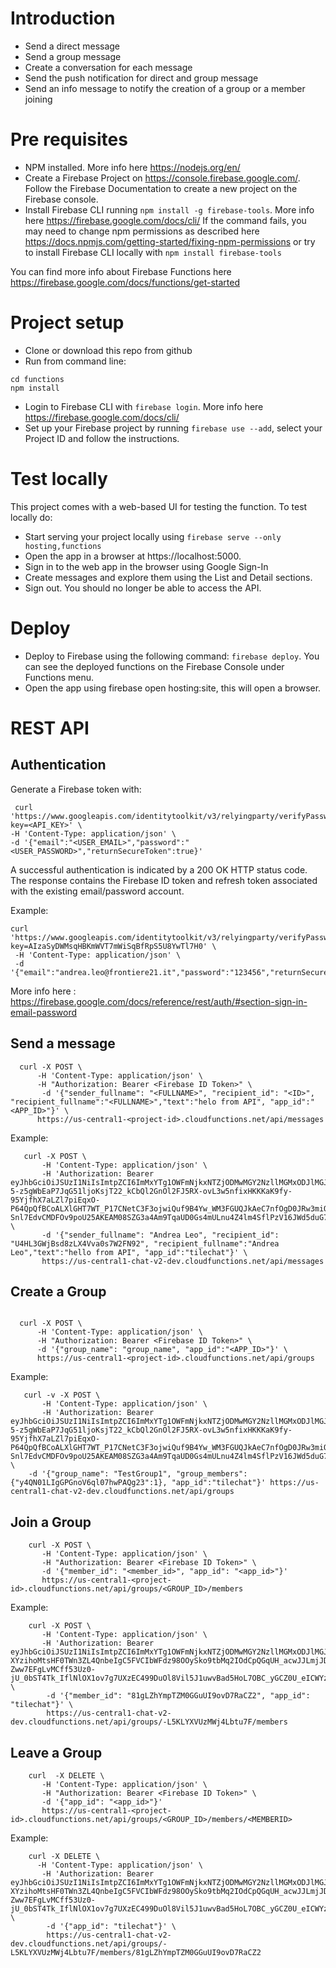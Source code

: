 # Introduction

* Send a direct message
* Send a group message
* Create a conversation for each message
* Send the push notification for direct and group message
* Send an info message to notify the creation of a group or a member joining

# Pre requisites

* NPM installed. More info here https://nodejs.org/en/
* Create a Firebase Project on https://console.firebase.google.com/. Follow the Firebase Documentation to create a new project on the Firebase console.
* Install Firebase CLI running ```npm install -g firebase-tools```. 
More info here https://firebase.google.com/docs/cli/ 
If the command fails, you may need to change npm permissions as described here https://docs.npmjs.com/getting-started/fixing-npm-permissions or try to install Firebase CLI locally with ```npm install firebase-tools```

You can find more info about Firebase Functions here https://firebase.google.com/docs/functions/get-started

# Project setup
* Clone or download this repo from github 
* Run from command line:
```
cd functions 
npm install
```
* Login to Firebase CLI with ```firebase login```. More info here  https://firebase.google.com/docs/cli/
* Set up your Firebase project by running ```firebase use --add```, select your Project ID and follow the instructions.

# Test locally

This project comes with a web-based UI for testing the function. To test locally do:

* Start serving your project locally using ```firebase serve --only hosting,functions```
* Open the app in a browser at https://localhost:5000.
* Sign in to the web app in the browser using Google Sign-In
* Create messages and explore them using the List and Detail sections.
* Sign out. You should no longer be able to access the API.

# Deploy
* Deploy to Firebase using the following command: ```firebase deploy```. You can see the deployed functions on the Firebase Console under Functions menu.
* Open the app using firebase open hosting:site, this will open a browser.


# REST API

## Authentication

Generate a Firebase token with:

```
 curl 'https://www.googleapis.com/identitytoolkit/v3/relyingparty/verifyPassword?key=<API_KEY>' \
-H 'Content-Type: application/json' \
-d '{"email":"<USER_EMAIL>","password":"<USER_PASSWORD>","returnSecureToken":true}'
```

A successful authentication is indicated by a 200 OK HTTP status code. The response contains the Firebase ID token and refresh token associated with the existing email/password account.

Example:

```
curl 'https://www.googleapis.com/identitytoolkit/v3/relyingparty/verifyPassword?key=AIzaSyDWMsqHBKmWVT7mWiSqBfRpS5U8YwTl7H0' \
 -H 'Content-Type: application/json' \
 -d '{"email":"andrea.leo@frontiere21.it","password":"123456","returnSecureToken":true}'
```

More info here : https://firebase.google.com/docs/reference/rest/auth/#section-sign-in-email-password



## Send a message

```
  curl -X POST \
      -H 'Content-Type: application/json' \
      -H "Authorization: Bearer <Firebase ID Token>" \
       -d '{"sender_fullname": "<FULLNAME>", "recipient_id": "<ID>", "recipient_fullname":"<FULLNAME>","text":"helo from API", "app_id":"<APP_ID>"}' \
      https://us-central1-<project-id>.cloudfunctions.net/api/messages
```

Example: 
```
   curl -X POST \
       -H 'Content-Type: application/json' \
       -H 'Authorization: Bearer eyJhbGciOiJSUzI1NiIsImtpZCI6ImMxYTg1OWFmNjkxNTZjODMwMGY2NzllMGMxODJlMGJkMjBmNzA4MDEifQ.eyJpc3MiOiJodHRwczovL3NlY3VyZXRva2VuLmdvb2dsZS5jb20vY2hhdC12Mi1kZXYiLCJhdWQiOiJjaGF0LXYyLWRldiIsImF1dGhfdGltZSI6MTUxODYyNjA0MSwidXNlcl9pZCI6IlU0SEwzR1dqQnNkOHpMWDRWdmEwczdXMkZOOTIiLCJzdWIiOiJVNEhMM0dXakJzZDh6TFg0VnZhMHM3VzJGTjkyIiwiaWF0IjoxNTE4NjI2MDQxLCJleHAiOjE1MTg2Mjk2NDEsImVtYWlsIjoiYW5kcmVhLmxlb0Bmcm9udGllcmUyMS5pdCIsImVtYWlsX3ZlcmlmaWVkIjpmYWxzZSwiZmlyZWJhc2UiOnsiaWRlbnRpdGllcyI6eyJlbWFpbCI6WyJhbmRyZWEubGVvQGZyb250aWVyZTIxLml0Il19LCJzaWduX2luX3Byb3ZpZGVyIjoicGFzc3dvcmQifX0.jn4yBVdB3qjqaKe1VzEExKEp4RqJl72Uoa-5-z5gWbEaP7JqG51ljoKsjT22_kCbQl2GnOl2FJ5RX-ovL3w5nfixHKKKaK9fy-95YjfhX7aLZl7piEqxO-P64QpQfBCoALXlGHT7WT_P17CNetC3F3ojwiQuf9B4Yw_WM3FGUQJkAeC7nfOgD0JRw3miQADilSgM9y7MLGsxkwAR6e_Azf7DW9RHjGg2IyA4_F2oDh9kfyF4IHEe-Snl7EdvCMDFOv9poU25AKEAM08SZG3a4Am9TqaUD0Gs4mULnu4Z4lm4SflPzV16JWd5duG7CHE9C0qe30hYiI1MMJqaUUyH4g' \
       -d '{"sender_fullname": "Andrea Leo", "recipient_id": "U4HL3GWjBsd8zLX4Vva0s7W2FN92", "recipient_fullname":"Andrea Leo","text":"hello from API", "app_id":"tilechat"}' \
       https://us-central1-chat-v2-dev.cloudfunctions.net/api/messages
```


## Create a Group

```

  curl -X POST \
      -H 'Content-Type: application/json' \
      -H "Authorization: Bearer <Firebase ID Token>" \
      -d '{"group_name": "group_name", "app_id":"<APP_ID>"}' \
      https://us-central1-<project-id>.cloudfunctions.net/api/groups
```

Example:

```
   curl -v -X POST \
       -H 'Content-Type: application/json' \
       -H 'Authorization: Bearer eyJhbGciOiJSUzI1NiIsImtpZCI6ImMxYTg1OWFmNjkxNTZjODMwMGY2NzllMGMxODJlMGJkMjBmNzA4MDEifQ.eyJpc3MiOiJodHRwczovL3NlY3VyZXRva2VuLmdvb2dsZS5jb20vY2hhdC12Mi1kZXYiLCJhdWQiOiJjaGF0LXYyLWRldiIsImF1dGhfdGltZSI6MTUxODYyNjA0MSwidXNlcl9pZCI6IlU0SEwzR1dqQnNkOHpMWDRWdmEwczdXMkZOOTIiLCJzdWIiOiJVNEhMM0dXakJzZDh6TFg0VnZhMHM3VzJGTjkyIiwiaWF0IjoxNTE4NjI2MDQxLCJleHAiOjE1MTg2Mjk2NDEsImVtYWlsIjoiYW5kcmVhLmxlb0Bmcm9udGllcmUyMS5pdCIsImVtYWlsX3ZlcmlmaWVkIjpmYWxzZSwiZmlyZWJhc2UiOnsiaWRlbnRpdGllcyI6eyJlbWFpbCI6WyJhbmRyZWEubGVvQGZyb250aWVyZTIxLml0Il19LCJzaWduX2luX3Byb3ZpZGVyIjoicGFzc3dvcmQifX0.jn4yBVdB3qjqaKe1VzEExKEp4RqJl72Uoa-5-z5gWbEaP7JqG51ljoKsjT22_kCbQl2GnOl2FJ5RX-ovL3w5nfixHKKKaK9fy-95YjfhX7aLZl7piEqxO-P64QpQfBCoALXlGHT7WT_P17CNetC3F3ojwiQuf9B4Yw_WM3FGUQJkAeC7nfOgD0JRw3miQADilSgM9y7MLGsxkwAR6e_Azf7DW9RHjGg2IyA4_F2oDh9kfyF4IHEe-Snl7EdvCMDFOv9poU25AKEAM08SZG3a4Am9TqaUD0Gs4mULnu4Z4lm4SflPzV16JWd5duG7CHE9C0qe30hYiI1MMJqaUUyH4g' \
    -d '{"group_name": "TestGroup1", "group_members": {"y4QN01LIgGPGnoV6ql07hwPAQg23":1}, "app_id":"tilechat"}' https://us-central1-chat-v2-dev.cloudfunctions.net/api/groups
```


## Join a Group

```
    curl -X POST \
       -H 'Content-Type: application/json' \
       -H "Authorization: Bearer <Firebase ID Token>" \
       -d '{"member_id": "<member_id>", "app_id": "<app_id>"}' 
       https://us-central1-<project-id>.cloudfunctions.net/api/groups/<GROUP_ID>/members
```

Example:

```
    curl -X POST \
       -H 'Content-Type: application/json' \
       -H 'Authorization: Bearer eyJhbGciOiJSUzI1NiIsImtpZCI6ImMxYTg1OWFmNjkxNTZjODMwMGY2NzllMGMxODJlMGJkMjBmNzA4MDEifQ.eyJpc3MiOiJodHRwczovL3NlY3VyZXRva2VuLmdvb2dsZS5jb20vY2hhdC12Mi1kZXYiLCJhdWQiOiJjaGF0LXYyLWRldiIsImF1dGhfdGltZSI6MTUxODYzMDQ5MiwidXNlcl9pZCI6IlU0SEwzR1dqQnNkOHpMWDRWdmEwczdXMkZOOTIiLCJzdWIiOiJVNEhMM0dXakJzZDh6TFg0VnZhMHM3VzJGTjkyIiwiaWF0IjoxNTE4NjMwNDkyLCJleHAiOjE1MTg2MzQwOTIsImVtYWlsIjoiYW5kcmVhLmxlb0Bmcm9udGllcmUyMS5pdCIsImVtYWlsX3ZlcmlmaWVkIjpmYWxzZSwiZmlyZWJhc2UiOnsiaWRlbnRpdGllcyI6eyJlbWFpbCI6WyJhbmRyZWEubGVvQGZyb250aWVyZTIxLml0Il19LCJzaWduX2luX3Byb3ZpZGVyIjoicGFzc3dvcmQifX0.CvuvvkGeEl3m_xhBSEABAsPkqxmB6g5pjPMV8Ztai3_s35y6vwZleG38Tv7FO0aWo9XbwzrYhql-XYzihoMtsHF0TWn3ZL4QnbeIgC5FVCIbWFdz98OOySko9tbMq2IOdCpQGqUH_acwJJLmjJD8YL010tXBS3dgKBnf8000PubTZAIBBMMJwdqCG6AddMbcxvCwgBllyOqGVeryyrkfsEH4e-Zww7EFgLvMCff53Uz0-jU_0bST4Tk_IflNlOX1ov7g7UXzEC499DuOl8Vil5J1uwvBad5HoL7OBC_yGCZ0U_eICWYzjaJG3Zf9xwkmk1SbktTPJckfnMBW_ibnwA' \
        -d '{"member_id": "81gLZhYmpTZM0GGuUI9ovD7RaCZ2", "app_id": "tilechat"}' \
        https://us-central1-chat-v2-dev.cloudfunctions.net/api/groups/-L5KLYXVUzMWj4Lbtu7F/members
```

## Leave a Group

```
    curl  -X DELETE \
       -H 'Content-Type: application/json' \
       -H "Authorization: Bearer <Firebase ID Token>" \
       -d '{"app_id": "<app_id>"}' 
       https://us-central1-<project-id>.cloudfunctions.net/api/groups/<GROUP_ID>/members/<MEMBERID>
```

Example:

```
    curl -X DELETE \
      -H 'Content-Type: application/json' \
       -H 'Authorization: Bearer eyJhbGciOiJSUzI1NiIsImtpZCI6ImMxYTg1OWFmNjkxNTZjODMwMGY2NzllMGMxODJlMGJkMjBmNzA4MDEifQ.eyJpc3MiOiJodHRwczovL3NlY3VyZXRva2VuLmdvb2dsZS5jb20vY2hhdC12Mi1kZXYiLCJhdWQiOiJjaGF0LXYyLWRldiIsImF1dGhfdGltZSI6MTUxODYzMDQ5MiwidXNlcl9pZCI6IlU0SEwzR1dqQnNkOHpMWDRWdmEwczdXMkZOOTIiLCJzdWIiOiJVNEhMM0dXakJzZDh6TFg0VnZhMHM3VzJGTjkyIiwiaWF0IjoxNTE4NjMwNDkyLCJleHAiOjE1MTg2MzQwOTIsImVtYWlsIjoiYW5kcmVhLmxlb0Bmcm9udGllcmUyMS5pdCIsImVtYWlsX3ZlcmlmaWVkIjpmYWxzZSwiZmlyZWJhc2UiOnsiaWRlbnRpdGllcyI6eyJlbWFpbCI6WyJhbmRyZWEubGVvQGZyb250aWVyZTIxLml0Il19LCJzaWduX2luX3Byb3ZpZGVyIjoicGFzc3dvcmQifX0.CvuvvkGeEl3m_xhBSEABAsPkqxmB6g5pjPMV8Ztai3_s35y6vwZleG38Tv7FO0aWo9XbwzrYhql-XYzihoMtsHF0TWn3ZL4QnbeIgC5FVCIbWFdz98OOySko9tbMq2IOdCpQGqUH_acwJJLmjJD8YL010tXBS3dgKBnf8000PubTZAIBBMMJwdqCG6AddMbcxvCwgBllyOqGVeryyrkfsEH4e-Zww7EFgLvMCff53Uz0-jU_0bST4Tk_IflNlOX1ov7g7UXzEC499DuOl8Vil5J1uwvBad5HoL7OBC_yGCZ0U_eICWYzjaJG3Zf9xwkmk1SbktTPJckfnMBW_ibnwA' \
        -d '{"app_id": "tilechat"}' \
        https://us-central1-chat-v2-dev.cloudfunctions.net/api/groups/-L5KLYXVUzMWj4Lbtu7F/members/81gLZhYmpTZM0GGuUI9ovD7RaCZ2
```